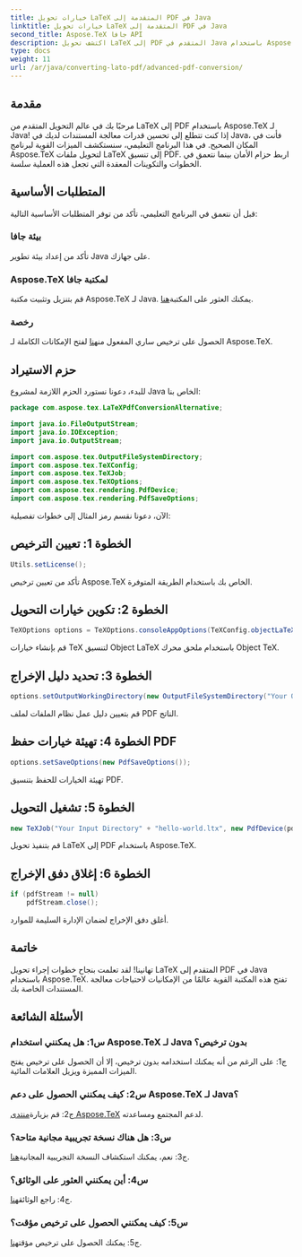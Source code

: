 ```yaml
---
title: خيارات تحويل LaTeX المتقدمة إلى PDF في Java
linktitle: خيارات تحويل LaTeX المتقدمة إلى PDF في Java
second_title: Aspose.TeX جافا API
description: اكتشف تحويل LaTeX إلى PDF المتقدم في Java باستخدام Aspose.TeX. أطلق العنان للمعالجة الفعالة للمستندات من خلال إرشادات خطوة بخطوة.
type: docs
weight: 11
url: /ar/java/converting-lato-pdf/advanced-pdf-conversion/
---
```

## مقدمة

مرحبًا بك في عالم التحويل المتقدم من LaTeX إلى PDF باستخدام Aspose.TeX لـ Java! إذا كنت تتطلع إلى تحسين قدرات معالجة المستندات لديك في Java، فأنت في المكان الصحيح. في هذا البرنامج التعليمي، سنستكشف الميزات القوية لبرنامج Aspose.TeX لتحويل ملفات LaTeX إلى تنسيق PDF. اربط حزام الأمان بينما نتعمق في الخطوات والتكوينات المعقدة التي تجعل هذه العملية سلسة.

## المتطلبات الأساسية

قبل أن نتعمق في البرنامج التعليمي، تأكد من توفر المتطلبات الأساسية التالية:

### بيئة جافا
تأكد من إعداد بيئة تطوير Java على جهازك.

### Aspose.TeX لمكتبة جافا
 قم بتنزيل وتثبيت مكتبة Aspose.TeX لـ Java. يمكنك العثور على المكتبة[هنا](https://releases.aspose.com/tex/java/).

### رخصة
الحصول على ترخيص ساري المفعول من[هنا](https://purchase.aspose.com/buy) لفتح الإمكانات الكاملة لـ Aspose.TeX.

## حزم الاستيراد

للبدء، دعونا نستورد الحزم اللازمة لمشروع Java الخاص بنا:

```java
package com.aspose.tex.LaTeXPdfConversionAlternative;

import java.io.FileOutputStream;
import java.io.IOException;
import java.io.OutputStream;

import com.aspose.tex.OutputFileSystemDirectory;
import com.aspose.tex.TeXConfig;
import com.aspose.tex.TeXJob;
import com.aspose.tex.TeXOptions;
import com.aspose.tex.rendering.PdfDevice;
import com.aspose.tex.rendering.PdfSaveOptions;
```

الآن، دعونا نقسم رمز المثال إلى خطوات تفصيلية:

## الخطوة 1: تعيين الترخيص

```java
Utils.setLicense();
```

تأكد من تعيين ترخيص Aspose.TeX الخاص بك باستخدام الطريقة المتوفرة.

## الخطوة 2: تكوين خيارات التحويل

```java
TeXOptions options = TeXOptions.consoleAppOptions(TeXConfig.objectLaTeX());
```

قم بإنشاء خيارات TeX لتنسيق Object LaTeX باستخدام ملحق محرك Object TeX.

## الخطوة 3: تحديد دليل الإخراج

```java
options.setOutputWorkingDirectory(new OutputFileSystemDirectory("Your Output Directory"));
```

قم بتعيين دليل عمل نظام الملفات لملف PDF الناتج.

## الخطوة 4: تهيئة خيارات حفظ PDF

```java
options.setSaveOptions(new PdfSaveOptions());
```

تهيئة الخيارات للحفظ بتنسيق PDF.

## الخطوة 5: تشغيل التحويل

```java
new TeXJob("Your Input Directory" + "hello-world.ltx", new PdfDevice(pdfStream), options).run();
```

قم بتنفيذ تحويل LaTeX إلى PDF باستخدام Aspose.TeX.

## الخطوة 6: إغلاق دفق الإخراج

```java
if (pdfStream != null)
    pdfStream.close();
```

أغلق دفق الإخراج لضمان الإدارة السليمة للموارد.

## خاتمة

تهانينا! لقد تعلمت بنجاح خطوات إجراء تحويل LaTeX المتقدم إلى PDF في Java باستخدام Aspose.TeX. تفتح هذه المكتبة القوية عالمًا من الإمكانيات لاحتياجات معالجة المستندات الخاصة بك.

## الأسئلة الشائعة

### س1: هل يمكنني استخدام Aspose.TeX لـ Java بدون ترخيص؟

ج1: على الرغم من أنه يمكنك استخدامه بدون ترخيص، إلا أن الحصول على ترخيص يفتح الميزات المميزة ويزيل العلامات المائية.

### س2: كيف يمكنني الحصول على دعم Aspose.TeX لـ Java؟

 ج2: قم بزيارة[منتدى Aspose.TeX](https://forum.aspose.com/c/tex/47) لدعم المجتمع ومساعدته.

### س3: هل هناك نسخة تجريبية مجانية متاحة؟

 ج3: نعم، يمكنك استكشاف النسخة التجريبية المجانية[هنا](https://releases.aspose.com/).

### س4: أين يمكنني العثور على الوثائق؟

 ج4: راجع الوثائق[هنا](https://reference.aspose.com/tex/java/).

### س5: كيف يمكنني الحصول على ترخيص مؤقت؟

 ج5: يمكنك الحصول على ترخيص مؤقت[هنا](https://purchase.aspose.com/temporary-license/).
